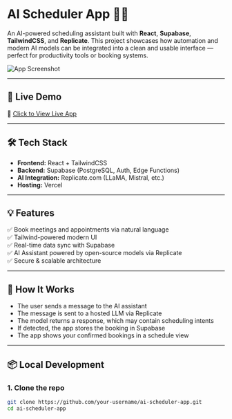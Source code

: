 # AI Scheduler App 🧠📅

An AI-powered scheduling assistant built with **React**, **Supabase**, **TailwindCSS**, and **Replicate**. This project showcases how automation and modern AI models can be integrated into a clean and usable interface — perfect for productivity tools or booking systems.

![App Screenshot](./screenshot.png)

---

## 🚀 Live Demo

🔗 [Click to View Live App](https://your-app-name.vercel.app)

---

## 🛠️ Tech Stack

- **Frontend:** React + TailwindCSS
- **Backend:** Supabase (PostgreSQL, Auth, Edge Functions)
- **AI Integration:** Replicate.com (LLaMA, Mistral, etc.)
- **Hosting:** Vercel

---

## 💡 Features

✅ Book meetings and appointments via natural language  
✅ Tailwind-powered modern UI  
✅ Real-time data sync with Supabase  
✅ AI Assistant powered by open-source models via Replicate  
✅ Secure & scalable architecture

---

## 🧠 How It Works

- The user sends a message to the AI assistant
- The message is sent to a hosted LLM via Replicate
- The model returns a response, which may contain scheduling intents
- If detected, the app stores the booking in Supabase
- The app shows your confirmed bookings in a schedule view

---

## 📦 Local Development

### 1. Clone the repo

```bash
git clone https://github.com/your-username/ai-scheduler-app.git
cd ai-scheduler-app
